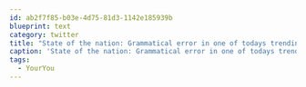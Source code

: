 ```yaml
---
id: ab2f7f85-b03e-4d75-81d3-1142e185939b
blueprint: text
category: twitter
title: "State of the nation: Grammatical error in one of todays trending hashtags. #YourYou're"
caption: 'State of the nation: Grammatical error in one of todays trending hashtags. <span class="hashtag hashtag_local">#<a href="http://tweettemp.darylchymko.ca/?tag=youryou">YourYou</a>''re'
tags:
  - YourYou
---
```

